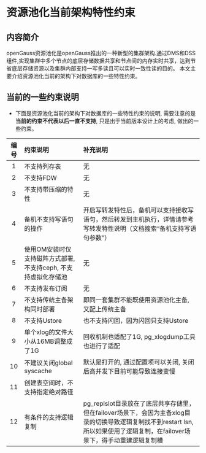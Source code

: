 # 资源池化当前架构特性约束

## 内容简介

openGauss资源池化是openGauss推出的一种新型的集群架构.通过DMS和DSS组件,实现集群中多个节点的底层存储数据共享和节点间的内存实时共享，达到节省底层存储资源以及集群内部支持一写多读且可以实时一致性读的目的。
本文主要介绍资源池化当前的架构下对数据库的一些特性约束。

## 当前的一些约束说明
- 下面是资源池化当前的架构下对数据库的一些特性约束的说明, 需要注意的是**当前的约束不代表以后一直不支持**, 只是出于当前版本设计上的考虑, 做出的一些约束。
  
| 编号 |  约束说明 | 补充说明 |
|:--:|:--|:--|
| 1 | 不支持列存表 | 无 |
| 2 | 不支持FDW | 无 |
| 3 | 不支持带压缩的特性 | 无 |
| 4 | 备机不支持写语句的操作 | 开启写转发特性后，备机可以支持接收写语句，然后转发到主机执行，详情请参考写转发特性说明（文档搜索“备机支持写语句参数”） |
| 5 | 使用OM安装时仅支持磁阵方式部署, 不支持ceph, 不支持虚拟化存储池 | 无 |
| 6 | 不支持发布订阅 | 无 |
| 7 | 不支持传统主备架构同时部署 | 即同一套集群不能既使用资源池化主备, 又配上传统主备 |
| 8 | 不支持Ustore | 也不支持闪回，因为闪回只支持Ustore |
| 9 | 单个xlog的文件大小从16MB调整成了1G | 回收机制也适配了1G, pg_xlogdump工具也进行了适配 |
| 10 | 不建议关闭global syscache | 默认是打开的, 通过配置项可以关闭, 关闭后高并发下目前可能导致连接变慢 |
| 11 | 创建表空间时，不支持指定绝对路径 |
| 12 | 有条件的支持逻辑复制 | pg_replslot目录放在了底层共享存储里，但在failover场景下，会因为主备xlog目录的切换导致逻辑复制找不到restart lsn, 所以如果使用了逻辑复制，在failover场景下，得手动重建逻辑复制槽 |